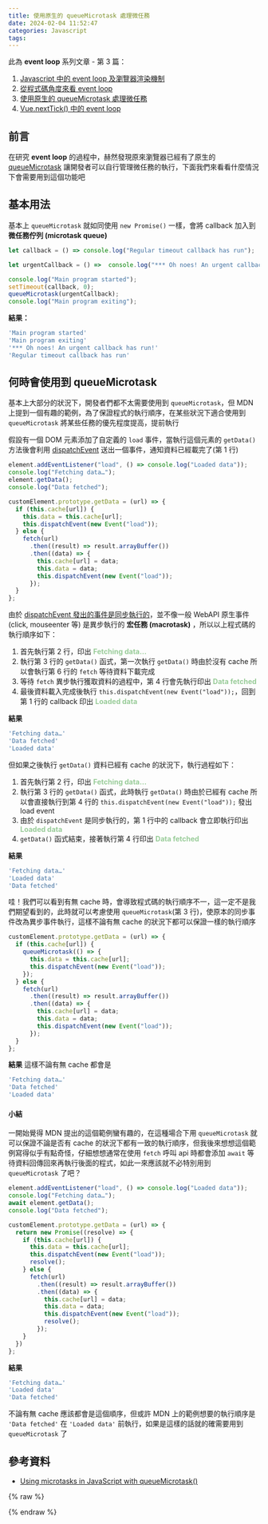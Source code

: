 ```yaml
---
title: 使用原生的 queueMicrotask 處理微任務
date: 2024-02-04 11:52:47
categories: Javascript
tags:
---
```


此為 **event loop** 系列文章 - 第 3 篇：

1. <a href="/2024/01/20/javascript-中的-event-loop-及瀏覽器渲染機制" target="_blank" rel="noreferrer noopenner">Javascript 中的 event loop 及瀏覽器渲染機制</a> 
2. <a href="/2024/01/27/從程式碼角度來看-event-loop" target="_blank" rel="noreferrer noopenner">從程式碼角度來看 event loop</a> 
3. <a href="/2024/02/04/使用原生的-queuemicrotask-處理微任務/" target="_blank" rel="noreferrer noopenner">使用原生的 queueMicrotask 處理微任務</a>
3. <a href="/2024/02/05/vue-nexttick-中的-event-loop/" target="_blank" rel="noreferrer noopenner">Vue.nextTick() 中的 event loop</a>

## 前言
在研究 **event loop** 的過程中，赫然發現原來瀏覽器已經有了原生的 [queueMicrotask](https://developer.mozilla.org/en-US/docs/Web/API/queueMicrotask) 讓開發者可以自行管理微任務的執行，下面我們來看看什麼情況下會需要用到這個功能吧

## 基本用法
基本上 `queueMicrotask` 就如同使用 `new Promise()` 一樣，會將 callback 加入到 **微任務佇列 (microtask queue)**
```js
let callback = () => console.log("Regular timeout callback has run");

let urgentCallback = () =>  console.log("*** Oh noes! An urgent callback has run!");

console.log("Main program started");
setTimeout(callback, 0);
queueMicrotask(urgentCallback);
console.log("Main program exiting");
```

<!--more-->

**結果：**
```js
'Main program started'
'Main program exiting'
'*** Oh noes! An urgent callback has run!'
'Regular timeout callback has run'
```

## 何時會使用到 queueMicrotask
基本上大部分的狀況下，開發者們都不太需要使用到 `queueMicrotask`，但 MDN 上提到一個有趣的範例，為了保證程式的執行順序，在某些狀況下適合使用到 `queueMicrotask` 將某些任務的優先程度提高，提前執行

假設有一個 DOM 元素添加了自定義的 `load` 事件，當執行這個元素的 `getData()` 方法後會利用 [dispatchEvent](https://developer.mozilla.org/en-US/docs/Web/API/EventTarget/dispatchEvent) 送出一個事件，通知資料已經載完了(第 1 行)
```js
element.addEventListener("load", () => console.log("Loaded data"));
console.log("Fetching data…");
element.getData();
console.log("Data fetched");
```

```js
customElement.prototype.getData = (url) => {
  if (this.cache[url]) {
    this.data = this.cache[url];
    this.dispatchEvent(new Event("load"));
  } else {
    fetch(url)
      .then((result) => result.arrayBuffer())
      .then((data) => {
        this.cache[url] = data;
        this.data = data;
        this.dispatchEvent(new Event("load"));
      });
  }
};
```
由於 [dispatchEvent 發出的事件是同步執行的](https://developer.mozilla.org/en-US/docs/Web/API/EventTarget/dispatchEvent#:~:text=Unlike%20%22native%22%20events%2C%20which%20are%20fired%20by%20the%20browser%20and%20invoke%20event%20handlers%20asynchronously%20via%20the%20event%20loop%2C%20dispatchEvent()%20invokes%20event%20handlers%20synchronously.%20All%20applicable%20event%20handlers%20are%20called%20and%20return%20before%20dispatchEvent()%20returns.)，並不像一般 WebAPI 原生事件(click, mouseenter 等) 是異步執行的 **宏任務 (macrotask)** ，所以以上程式碼的執行順序如下：
1. 首先執行第 2 行，印出 <span class="log">Fetching data…</span>
2. 執行第 3 行的 `getData()` 函式，第一次執行 `getData()` 時由於沒有 cache 所以會執行第 6 行的 `fetch` 等待資料下載完成
3. 等待 `fetch` 異步執行獲取資料的過程中，第 4 行會先執行印出 <span class="log">Data fetched</span>
4. 最後資料載入完成後執行 `this.dispatchEvent(new Event("load"));`，回到第 1 行的 callback 印出 <span class="log">Loaded data</span>

<!-- 函式裡最終會執行 `this.dispatchEvent(new Event("load"));`，告知其他訂閱對象資料已經下載完成了 -->
<!-- 3. 由於 `dispatchEvent` 是同步執行的，第 1 行中的 callback 會立即執行印出 <span class="log">Loaded data</span> -->

**結果**
```js
'Fetching data…'
'Data fetched'
'Loaded data'
```

但如果之後執行 `getData()` 資料已經有 cache 的狀況下，執行過程如下：
1. 首先執行第 2 行，印出 <span class="log">Fetching data…</span>
2. 執行第 3 行的 `getData()` 函式，此時執行 `getData()` 時由於已經有 cache 所以會直接執行到第 4 行的 `this.dispatchEvent(new Event("load"));` 發出 load event
3. 由於 `dispatchEvent` 是同步執行的，第 1 行中的 callback 會立即執行印出 <span class="log">Loaded data</span>
4. `getData()` 函式結束，接著執行第 4 行印出 <span class="log">Data fetched</span>

**結果**
```js
'Fetching data…'
'Loaded data'
'Data fetched'
```

哇！我們可以看到有無 cache 時，會導致程式碼的執行順序不一，這一定不是我們期望看到的，此時就可以考慮使用 `queueMicrotask`(第 3 行)，使原本的同步事件改為異步事件執行，這樣不論有無 cache 的狀況下都可以保證一樣的執行順序

```js
customElement.prototype.getData = (url) => {
  if (this.cache[url]) {
    queueMicrotask(() => {
      this.data = this.cache[url];
      this.dispatchEvent(new Event("load"));
    });
  } else {
    fetch(url)
      .then((result) => result.arrayBuffer())
      .then((data) => {
        this.cache[url] = data;
        this.data = data;
        this.dispatchEvent(new Event("load"));
      });
  }
};
```

**結果**
這樣不論有無 cache 都會是
```js
'Fetching data…'
'Data fetched'
'Loaded data'
```

#### 小結
一開始覺得 MDN 提出的這個範例蠻有趣的，在這種場合下用 `queueMicrotask` 就可以保證不論是否有 cache 的狀況下都有一致的執行順序，但我後來想想這個範例寫得似乎有點奇怪，仔細想想通常在使用 `fetch` 呼叫 api 時都會添加 `await` 等待資料回傳回來再執行後面的程式，如此一來應該就不必特別用到 `queueMicrotask` 了吧？

```js
element.addEventListener("load", () => console.log("Loaded data"));
console.log("Fetching data…");
await element.getData();
console.log("Data fetched");
```

```js
customElement.prototype.getData = (url) => {
  return new Promise((resolve) => {
    if (this.cache[url]) {
      this.data = this.cache[url];
      this.dispatchEvent(new Event("load"));
      resolve();
    } else {
      fetch(url)
        .then((result) => result.arrayBuffer())
        .then((data) => {
          this.cache[url] = data;
          this.data = data;
          this.dispatchEvent(new Event("load"));
          resolve();
        });
    }
  })
};
```

**結果**
```js
'Fetching data…'
'Loaded data'
'Data fetched'
```
不論有無 cache 應該都會是這個順序，但或許 MDN 上的範例想要的執行順序是 `'Data fetched'` 在 `'Loaded data'` 前執行，如果是這樣的話就的確需要用到 `queueMicrotask` 了


## 參考資料
- [Using microtasks in JavaScript with queueMicrotask()](https://developer.mozilla.org/en-US/docs/Web/API/HTML_DOM_API/Microtask_guide)

{% raw %}
<style>
.log {
	color: #9c9;
  font-weight: bold;
}
</style>
{% endraw %}
